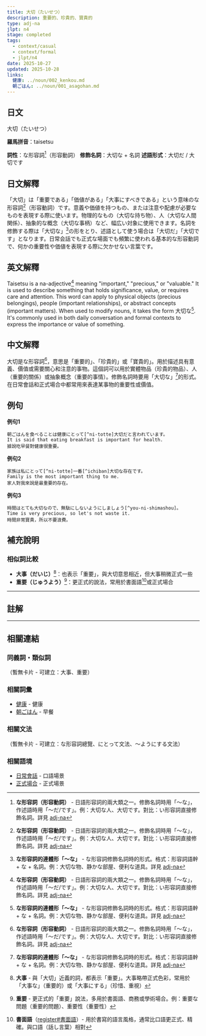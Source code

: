```yaml
---
title: 大切（たいせつ）
description: 重要的、珍貴的、寶貴的
type: adj-na
jlpt: n4
stage: completed
tags:
  - context/casual
  - context/formal
  - jlpt/n4
date: 2025-10-27
updated: 2025-10-28
links:
  健康: ../noun/002_kenkou.md
  朝ごはん: ../noun/001_asagohan.md
---
```


## 日文
大切（たいせつ）

**羅馬拼音**：taisetsu

**詞性**：な形容詞[^na-adj]（形容動詞）
**修飾名詞**：大切な + 名詞
**述語形式**：大切だ / 大切です

## 日文解釋

「大切」は「重要である」「価値がある」「大事にすべきである」という意味のな形容詞[^na-adj]（形容動詞）です。意義や価値を持つもの、または注意や配慮が必要なものを表現する際に使います。物理的なもの（大切な持ち物）、人（大切な人間関係）、抽象的な概念（大切な事柄）など、幅広い対象に使用できます。名詞を修飾する際は「大切な」[^na]の形をとり、述語として使う場合は「大切だ」「大切です」となります。日常会話でも正式な場面でも頻繁に使われる基本的な形容動詞で、何かの重要性や価値を表現する際に欠かせない言葉です。

## 英文解釋

Taisetsu is a na-adjective[^na-adj] meaning "important," "precious," or "valuable." It is used to describe something that holds significance, value, or requires care and attention. This word can apply to physical objects (precious belongings), people (important relationships), or abstract concepts (important matters). When used to modify nouns, it takes the form 大切な[^na]. It's commonly used in both daily conversation and formal contexts to express the importance or value of something.

## 中文解釋

大切是な形容詞[^na-adj]，意思是「重要的」、「珍貴的」或「寶貴的」。用於描述具有意義、價值或需要關心和注意的事物。這個詞可以用於實體物品（珍貴的物品）、人（重要的關係）或抽象概念（重要的事情）。修飾名詞時要用「大切な」[^na]的形式。在日常會話和正式場合中都常用來表達某事物的重要性或價值。

## 例句

**例句1**
```
朝ごはんを食べることは健康にとって[^ni-totte]大切だと言われています。
It is said that eating breakfast is important for health.
據說吃早餐對健康很重要。
```

**例句2**
```
家族は私にとって[^ni-totte]一番[^ichiban]大切な存在です。
Family is the most important thing to me.
家人對我來說是最重要的存在。
```

**例句3**
```
時間はとても大切なので、無駄にしないようにしましょう[^you-ni-shimashou]。
Time is very precious, so let's not waste it.
時間非常寶貴，所以不要浪費。
```

## 補充說明

### 相似詞比較

- **大事（だいじ）**[^daiji]：也表示「重要」，與大切意思相近，但大事稍微正式一些
- **重要（じゅうよう）**[^juuyou]：更正式的說法，常用於書面語[^written]或正式場合

---

## 註解

[^na-adj]: **な形容詞（形容動詞）** - 日語形容詞的兩大類之一。修飾名詞時用「〜な」，作述語時用「〜だ/です」。例：大切な人、大切です。對比：い形容詞直接修飾名詞。詳見 [adj-na](../_meta/categories/006_adj-na.md)

[^na]: **な形容詞的連體形「〜な」** - な形容詞修飾名詞時的形式。格式：形容詞語幹 + な + 名詞。例：大切な物、静かな部屋、便利な道具。詳見 [adj-na](../_meta/categories/006_adj-na.md)

[^ni-totte]: **〜にとって文法** - 表示「對...來說」「從...的角度」。用於表達某事物對特定對象的意義或影響。格式：名詞 + にとって

[^ichiban]: **「一番」最高級表達** - 表示「最...」「第一」。可與形容詞或副詞組合表示最高級。例：一番大切（最重要）、一番好き（最喜歡）

[^you-ni-shimashou]: **〜ないようにしましょう** - 「讓我們不要...」的勸誘表達。文法：動詞ない形 + ように + しましょう。表示建議避免某種行為

[^daiji]: **大事** - 與「大切」近義的詞，都表示「重要」。大事略帶正式色彩，常用於「大事な」（重要的）或「大事にする」（珍惜、重視）

[^juuyou]: **重要** - 更正式的「重要」說法，多用於書面語、商務或學術場合。例：重要な問題（重要的問題）、重要性（重要性）

[^written]: **書面語**（[register#書面語](../concept/register#書面語.md)）- 用於書寫的語言風格，通常比口語更正式、精確。與口語（話し言葉）相對

---

## 相關連結

### 同義詞・類似詞
（暫無卡片 - 可建立：大事、重要）

### 相關詞彙
- [健康](../noun/002_kenkou.md) - 健康
- [朝ごはん](../noun/001_asagohan.md) - 早餐

### 相關文法
（暫無卡片 - 可建立：な形容詞總覽、にとって文法、〜ようにする文法）

### 相關語境
- [日常會話](_meta/tags/context/002_casual.md) - 口語場景
- [正式場合](_meta/tags/context/004_formal.md) - 正式場景
